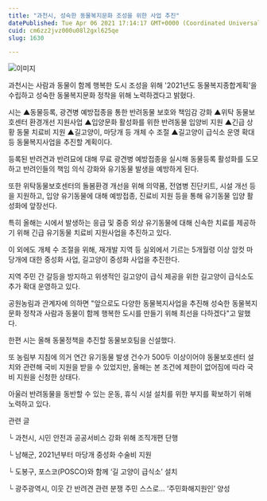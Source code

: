 ```yaml
---
title: "과천시, 성숙한 동물복지문화 조성을 위한 사업 추진"
datePublished: Tue Apr 06 2021 17:14:17 GMT+0000 (Coordinated Universal Time)
cuid: cm6zz2jvz000u08l2gxl625qe
slug: 1630

---
```



![이미지](https://cdn.hashnode.com/res/hashnode/image/upload/v1739247524566/51cf2509-c775-47fd-9547-b6bf39f74148.jpeg)

과천시는 사람과 동물이 함께 행복한 도시 조성을 위해 '2021년도 동물복지종합계획'을 수립하고 성숙한 동물복지문화 정착을 위해 노력하겠다고 밝혔다.

시는 ▲동물등록, 광견병 예방접종을 통한 반려동물 보호와 책임감 강화 ▲위탁 동물보호센터 환경개선 지원사업 ▲입양문화 활성화를 위한 반려동물 입양비 지원 ▲긴급 상황 동물 치료비 지원 ▲길고양이, 마당개 등 개체 수 조절 ▲길고양이 급식소 운영 확대 등 동물복지사업을 추진할 계획이다.

등록된 반려견과 반려묘에 대해 무료 광견병 예방접종을 실시해 동물등록 활성화를 도모하고 반려인들의 책임 의식 강화와 유기동물 발생을 예방하게 된다.

또한 위탁동물보호센터의 돌봄환경 개선을 위해 의약품, 전염병 진단키트, 시설 개선 등을 지원하고, 입양 유기동물에 대해 예방접종, 진료비 지원 등을 통해 유기동물 입양 활성화에 앞장선다.

특히 올해는 시에서 발생하는 응급 및 중증 외상 유기동물에 대해 신속한 치료를 제공하기 위해 긴급 유기동물 치료비 지원사업을 추진하고 있다.

이 외에도 개체 수 조절을 위해, 재개발 지역 등 실외에서 기르는 5개월령 이상 암컷 마당개에 대한 중성화 사업, 길고양이 중성화 사업을 추진한다.

지역 주민 간 갈등을 방지하고 위생적인 길고양이 급식 제공을 위한 길고양이 급식소도 추가 확대 운영하고 있다.

공원농림과 관계자에 의하면 "앞으로도 다양한 동물복지사업을 추진해 성숙한 동물복지문화 정착과 사람과 동물이 함께 행복한 도시를 만들기 위해 최선을 다하겠다"고 말했다.

한편 시는 올해 동물정책을 추진할 동물보호팀을 신설했다.

또 농림부 지침에 의거 연간 유기동물 발생 건수가 500두 이상이어야 동물보호센터 설치와 관련해 국비 지원을 받을 수 있었지만, 올해는 본 조건에 제한이 없어짐에 따라 국비 지원을 신청한 상태다.

아울러 반려동물을 동반할 수 있는 운동, 휴식 시설 설치를 위한 부지를 확보하기 위해 노력하고 있다.

관련 글

└ 과천시, 시민 안전과 공공서비스 강화 위해 조직개편 단행

└ 남해군, 2021년부터 마당개 중성화 수술비 지원

└ 도봉구, 포스코(POSCO)와 함께 ‘길 고양이 급식소’ 설치

└ 광주광역시, 이웃 간 반려견 관련 분쟁 주민 스스로… ‘주민화해지원인’ 양성